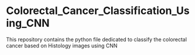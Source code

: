 # Colorectal_Cancer_Classification_Using_CNN
This repository contains the python file dedicated to classify the colorectal cancer based on Histology images using CNN
